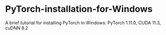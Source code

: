 # PyTorch-installation-for-Windows
A brief tutorial for installing PyTorch in Windows.
PyTorch 1.11.0, CUDA 11.3, cuDNN 8.2
